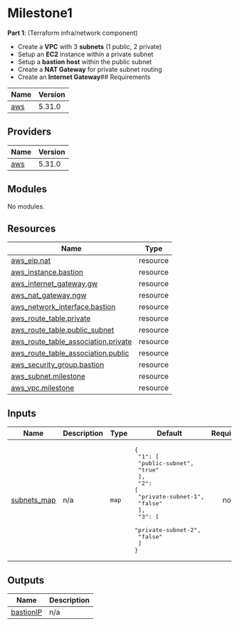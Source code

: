 # Milestone1

**Part 1**: (Terraform infra/network component)

- Create a **VPC** with 3 **subnets** (1 public, 2 private)
- Setup an **EC2** instance within a private subnet
- Setup a **bastion host** within the public subnet
- Create a **NAT Gateway** for private subnet routing
- Create an **Internet Gateway**## Requirements

| Name | Version |
|------|---------|
| <a name="requirement_aws"></a> [aws](#requirement\_aws) | 5.31.0 |

## Providers

| Name | Version |
|------|---------|
| <a name="provider_aws"></a> [aws](#provider\_aws) | 5.31.0 |

## Modules

No modules.

## Resources

| Name | Type |
|------|------|
| [aws_eip.nat](https://registry.terraform.io/providers/hashicorp/aws/5.31.0/docs/resources/eip) | resource |
| [aws_instance.bastion](https://registry.terraform.io/providers/hashicorp/aws/5.31.0/docs/resources/instance) | resource |
| [aws_internet_gateway.gw](https://registry.terraform.io/providers/hashicorp/aws/5.31.0/docs/resources/internet_gateway) | resource |
| [aws_nat_gateway.ngw](https://registry.terraform.io/providers/hashicorp/aws/5.31.0/docs/resources/nat_gateway) | resource |
| [aws_network_interface.bastion](https://registry.terraform.io/providers/hashicorp/aws/5.31.0/docs/resources/network_interface) | resource |
| [aws_route_table.private](https://registry.terraform.io/providers/hashicorp/aws/5.31.0/docs/resources/route_table) | resource |
| [aws_route_table.public_subnet](https://registry.terraform.io/providers/hashicorp/aws/5.31.0/docs/resources/route_table) | resource |
| [aws_route_table_association.private](https://registry.terraform.io/providers/hashicorp/aws/5.31.0/docs/resources/route_table_association) | resource |
| [aws_route_table_association.public](https://registry.terraform.io/providers/hashicorp/aws/5.31.0/docs/resources/route_table_association) | resource |
| [aws_security_group.bastion](https://registry.terraform.io/providers/hashicorp/aws/5.31.0/docs/resources/security_group) | resource |
| [aws_subnet.milestone](https://registry.terraform.io/providers/hashicorp/aws/5.31.0/docs/resources/subnet) | resource |
| [aws_vpc.milestone](https://registry.terraform.io/providers/hashicorp/aws/5.31.0/docs/resources/vpc) | resource |

## Inputs

| Name | Description | Type | Default | Required |
|------|-------------|------|---------|:--------:|
| <a name="input_subnets_map"></a> [subnets\_map](#input\_subnets\_map) | n/a | `map` | <pre>{<br>  "1": [<br>    "public-subnet",<br>    "true"<br>  ],<br>  "2": [<br>    "private-subnet-1",<br>    "false"<br>  ],<br>  "3": [<br>    "private-subnet-2",<br>    "false"<br>  ]<br>}</pre> | no |

## Outputs

| Name | Description |
|------|-------------|
| <a name="output_bastionIP"></a> [bastionIP](#output\_bastionIP) | n/a |
